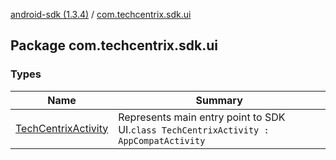 [android-sdk (1.3.4)](../index.md) / [com.techcentrix.sdk.ui](./index.md)

## Package com.techcentrix.sdk.ui

### Types

| Name | Summary |
|---|---|
| [TechCentrixActivity](-tech-centrix-activity/index.md) | Represents main entry point to SDK UI.`class TechCentrixActivity : AppCompatActivity` |
